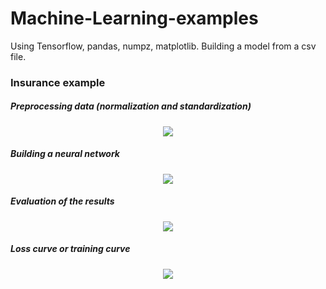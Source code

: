 # Machine-Learning-examples
Using Tensorflow, pandas, numpz, matplotlib.
Building a model from a csv file.

### Insurance example

##### Preprocessing data (normalization and standardization)
<p align="center">
  <img src="https://user-images.githubusercontent.com/96240235/170937595-1af369b3-af07-47d6-856b-fe5578fb92f1.png" />
</p>

##### Building a neural network
<p align="center">
  <img src="https://user-images.githubusercontent.com/96240235/170937289-e34e0f64-371e-4bbf-a277-22ab2f0ec672.png" />
</p>

##### Evaluation of the results
<p align="center">
  <img src="https://user-images.githubusercontent.com/96240235/170937297-bc028340-e629-4fad-aaac-efbdd564b25f.png" />
</p>

##### Loss curve or training curve
<p align="center">
  <img src="https://user-images.githubusercontent.com/96240235/170936573-6a75c12d-13b5-4ebe-ad1e-59918a748b84.png" />
</p>



